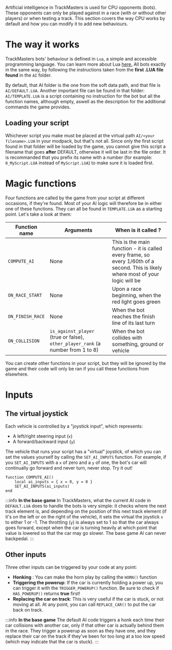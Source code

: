 <!-- TITLE:Create AIs -->

Artificial intelligence in TrackMasters is used for CPU opponents (bots). These opponents can only be played against in a race (with or without other players) or when testing a track.
This section covers the way CPU works by default and how you can modify it to add new behaviours.

# The way it works
TrackMasters bots' behaviour is defined in `Lua`, a simple and accessible programming language. You can learn more about Lua [here.](https://www.lua.org/pil/1.html)
All bots exactly in the same way, by following the instructions taken from the **first .LUA file found** in the `AI` folder.

By default, that AI folder is the one from the soft data path, and that file is `AI/DEFAULT.LUA`.
Another important file can be found in that folder: `AI/TEMPLATE.LUA` is a script containing no instruction for the bot but all the function names, although empty, aswell as the description for the additional commands the game provides.
## Loading your script
Whichever script you make must be placed at the virtual path `AI/<your filename>.LUA` in your modpack, but that's not all.
Since only the first script found in that folder will be loaded by the game, you cannot give this script a filename that goes **after** DEFAULT, otherwise it will be last in the file order.
It is recommanded that you prefix its name with a number (for example:  `0_MyScript.LUA`  instead of `MyScript.LUA`) to make sure it is loaded first.
# Magic functions
Four functions are called by the game from your script at different occasions, if they're found. Most of your AI logic will therefore be in either one of these functions. They can all be found in `TEMPLATE.LUA` as a starting point. 
Let's take a look at them:

| Function name | Arguments | When is it called ? |
| -------- | -------- | --------- |
| `COMPUTE_AI`   | None  | This is the main function - it is called every frame, so every 1/60th of a second. This is likely where most of your logic will be | 
| `ON_RACE_START`   |  None  | Upon a race beginning, when the red light goes green     | 
| `ON_FINISH_RACE`   | None  | When the bot reaches the finish line of its last turn     | 
| `ON_COLLISION`   | `is_against_player` (true or false),  `other_player_rank` (a number from 1 to 8)  | When the bot collides with something, ground or vehicle     | 

You can create other functions in your script, but they will be ignored by the game and their code will only be ran if you call these functions from elsewhere.
# Inputs
## The virtual joystick
Each vehicle is controlled by a "joystick input", which represents:
* A left/right steering input (`x`)
* A forward/backward input (`y`)

The vehicle that runs your script has a "virtual" joystick, of which you can set the values yourself by calling the `SET_AI_INPUTS` function.
For example, if you `SET_AI_INPUTS` with a `x` of zero and a `y` of one, the bot's car will continually go forward and never turn, never stop. Try it out!

```
function COMPUTE_AI()
    local ai_inputs = { x = 0, y = 0 }
    SET_AI_INPUTS(ai_inputs)
end
```

:::info
	**In the base game**
	In TrackMasters, what the current AI code in `DEFAULT.LUA` does to handle the bots is very simple: it checks where the next track element is, and depending on the position of this next track element (if it's on the left or on the right of the vehicle), it sets the virtual the joystick `x` to either 1 or -1. The throttling (`y`) is always set to 1 so that the car always goes forward, except when the car is turning heavily at which point that value is lowered so that the car may go slower. The base game AI can never backpedal.
:::

## Other inputs
Three other inputs can be triggered by your code at any point:
* **Honking** : You can make the horn play by calling the `HORN()` function
* **Triggering the powerup**: If the car is currently holding a power up, you can trigger it with the `TRIGGER_POWERUP()` function. Be sure to check if `HAS_POWERUP()` returns **true** first!
* **Replacing the car on track**: This is very useful if the car is stuck, or not moving at all. At any point, you can call `REPLACE_CAR()` to put the car back on track.

:::info
	**In the base game**
	The default AI code triggers a honk each time their car collisions with another car, only if that other car is actually behind them in the race. They trigger a powerup as soon as they have one, and they replace their car on the track if they've been for too long at a too low speed (which may indicate that the car is stuck).
:::

